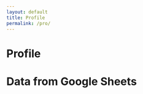 ```yaml
---
layout: default
title: Profile
permalink: /pro/
---
```


# Profile

  <title>Google Sheets Data</title>
  
  
  
  
  <style>

    .card-container {
      display: grid;
      grid-template-columns: repeat(auto-fill, minmax(250px, 1fr));
      gap: 20px;
      margin-top: 20px;
    }

    .card {
      background: #fff;
      border: 1px solid #ddd;
      border-radius: 8px;
      box-shadow: 0 4px 8px rgba(0, 0, 0, 0.1);
      padding: 20px;
      display: flex;
      flex-direction: column;
      justify-content: space-between;
    }

    .card h2 {
      font-size: 18px;
      margin-bottom: 10px;
    }

    .card p {
      font-size: 16px;
      margin: 5px 0;
    }

    .card .card-header {
      font-weight: bold;
      color: #333;
      margin-bottom: 10px;
    }

    .card .card-body {
      color: #666;
    }

</style>

  <h1>Data from Google Sheets</h1>

  <div class="card-container" id="cardContainer">
    <!-- Cards will be inserted here -->
  </div>

<script>
    // Check if user is logged in and get user information from localStorage
    if (localStorage.getItem('userLoggedIn') === 'true') {
      var userEmail = localStorage.getItem('userEmail'); // Get the logged-in user's email

      // Fetch data from Google Apps Script, passing the user's email as a query parameter
      fetch(`https://script.google.com/macros/s/AKfycbwGUhSttkDP3B8bUie3h_zHvoUHfZgohHofiL_EonGAyV6TNXhPbFmXiGD78DFXwzBKAA/exec?userEmail=${encodeURIComponent(userEmail)}`)
        .then(response => response.json())
        .then(data => {
          const cardContainer = document.getElementById('cardContainer');
          
          // Create a card for each row of data
          data.forEach(row => {
            const card = document.createElement('div');
            card.classList.add('card');
            
            const cardHeader = document.createElement('div');
            cardHeader.classList.add('card-header');
            cardHeader.textContent = row['Name']; // Assuming 'Name' is a column header in your sheet
            
            const cardBody = document.createElement('div');
            cardBody.classList.add('card-body');
            
            Object.keys(row).forEach(header => {
              if (header !== 'Name') { // Skip the header if it's already used as the title
                const p = document.createElement('p');
                p.innerHTML = `<strong>${header}:</strong> ${row[header]}`;
                cardBody.appendChild(p);
              }
            });

            card.appendChild(cardHeader);
            card.appendChild(cardBody);

            cardContainer.appendChild(card);
          });
        })
        .catch(error => console.error('Error fetching data:', error));
    } else {
      alert('You must be logged in to view your data.');
    }
  </script>
